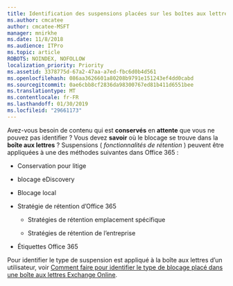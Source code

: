 ```yaml
---
title: Identification des suspensions placées sur les boîtes aux lettres
ms.author: cmcatee
author: cmcatee-MSFT
manager: mnirkhe
ms.date: 11/8/2018
ms.audience: ITPro
ms.topic: article
ROBOTS: NOINDEX, NOFOLLOW
localization_priority: Priority
ms.assetid: 3378775d-67a2-47aa-a7ed-fbc6d0b4d561
ms.openlocfilehash: 086aa3626601a80208b9791e151243ef4dd0cabd
ms.sourcegitcommit: 0ae6cbb8cf2836da98300767ed81b411d6551bee
ms.translationtype: MT
ms.contentlocale: fr-FR
ms.lasthandoff: 01/30/2019
ms.locfileid: "29661173"
---
```

Avez-vous besoin de contenu qui est **conservés** en **attente** que vous ne pouvez pas identifier ? Vous devez **savoir** où le blocage se trouve dans la **boîte aux lettres** ? Suspensions ( *fonctionnalités de rétention* ) peuvent être appliquées à une des méthodes suivantes dans Office 365 : 
  
- Conservation pour litige 
    
- blocage eDiscovery
    
- Blocage local
    
- Stratégie de rétention d’Office 365 
    
  - Stratégies de rétention emplacement spécifique
    
  - Stratégies de rétention de l’entreprise
    
- Étiquettes Office 365
    
Pour identifier le type de suspension est appliqué à la boîte aux lettres d’un utilisateur, voir [Comment faire pour identifier le type de blocage placé dans une boîte aux lettres Exchange Online](https://docs.microsoft.com/office365/securitycompliance/identify-a-hold-on-an-exchange-online-mailbox).
  

